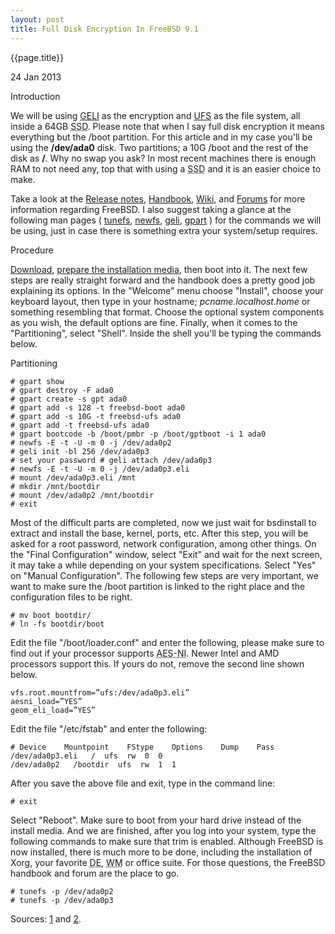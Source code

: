 ```yaml
---
layout: post
title: Full Disk Encryption In FreeBSD 9.1
---
```


{{page.title}}

<p class="meta">24 Jan 2013</p>

Introduction

We will be using [GELI](https://en.wikipedia.org/wiki/Geli_%28software%29) as the encryption and [UFS](https://en.wikipedia.org/wiki/Unix_File_System) as the file system, all inside a 64GB <abbr title="Solid-state drive">SSD</abbr>. Please note that when I say full disk encryption it means everything but the /boot partition. For this article and in my case you'll be using the **/dev/ada0** disk. Two partitions; a 10G /boot and the rest of the disk as **/**. Why no swap you ask? In most recent machines there is enough RAM to not need any, top that with using a <abbr title="Solid-state drive">SSD</abbr> and it is an easier choice to make.

Take a look at the [Release notes](http://www.freebsd.org/releases/9.1R/announce.html), [Handbook](http://www.freebsd.org/doc/en_US.ISO8859-1/books/handbook/), [Wiki](https://wiki.freebsd.org/), and [Forums](http://forums.freebsd.org/) for more information regarding FreeBSD. I also suggest taking a glance at the following man pages ( [tunefs](http://www.freebsd.org/cgi/man.cgi?query=tunefs&apropos=0&sektion=0&manpath=FreeBSD%2B9.0-RELEASE&arch=default&format=ascii), [newfs](http://www.freebsd.org/cgi/man.cgi?query=newfs&apropos=0&sektion=0&manpath=FreeBSD%2B9.0-RELEASE&arch=default&format=ascii), [geli](http://www.freebsd.org/cgi/man.cgi?query=geli&apropos=0&sektion=0&manpath=FreeBSD%2B9.0-RELEASE&arch=default&format=ascii), [gpart](http://www.freebsd.org/cgi/man.cgi?query=gpart&apropos=0&sektion=0&manpath=FreeBSD%2B9.0-RELEASE&arch=default&format=ascii) ) for the commands we will be using, just in case there is something extra your system/setup requires.

Procedure

[Download](http://www.freebsd.org/where.html), [prepare the installation media](http://www.freebsd.org/doc/en_US.ISO8859-1/books/handbook/bsdinstall-pre.html), then boot into it. The next few steps are really straight forward and the handbook does a pretty good job explaining its options. In the "Welcome" menu choose "Install", choose your keyboard layout, then type in your hostname; *pcname.localhost.home* or something resembling that format. Choose the optional system components as you wish, the default options are fine. Finally, when it comes to the "Partitioning", select "Shell". Inside the shell you'll be typing the commands below.

Partitioning

    # gpart show
    # gpart destroy -F ada0
    # gpart create -s gpt ada0
    # gpart add -s 128 -t freebsd-boot ada0
    # gpart add -s 10G -t freebsd-ufs ada0
    # gpart add -t freebsd-ufs ada0
    # gpart bootcode -b /boot/pmbr -p /boot/gptboot -i 1 ada0
    # newfs -E -t -U -m 0 -j /dev/ada0p2
    # geli init -bl 256 /dev/ada0p3
    # set your password # geli attach /dev/ada0p3
    # newfs -E -t -U -m 0 -j /dev/ada0p3.eli
    # mount /dev/ada0p3.eli /mnt
    # mkdir /mnt/bootdir
    # mount /dev/ada0p2 /mnt/bootdir
    # exit


Most of the difficult parts are completed, now we just wait for bsdinstall to extract and install the base, kernel, ports, etc. After this step, you will be asked for a root password, network configuration, among other things. On the "Final Configuration" window, select "Exit" and wait for the next screen, it may take a while depending on your system specifications. Select "Yes" on "Manual Configuration". The following few steps are very important, we want to make sure the /boot partition is linked to the right place and the configuration files to be right.

    # mv boot bootdir/
    # ln -fs bootdir/boot


Edit the file "/boot/loader.conf" and enter the following, please make sure to find out if your processor supports <abbr title="Advanced Encryption Standard (AES) Instruction Set">AES-NI</abbr>. Newer Intel and AMD processors support this. If yours do not, remove the second line shown below.

    vfs.root.mountfrom=”ufs:/dev/ada0p3.eli”
    aesni_load=”YES”
    geom_eli_load=”YES”


Edit the file "/etc/fstab" and enter the following:

    # Device    Mountpoint    FStype    Options    Dump    Pass
    /dev/ada0p3.eli   /  ufs  rw  0  0
    /dev/ada0p2   /bootdir  ufs  rw  1  1


After you save the above file and exit, type in the command line:

    # exit

Select "Reboot". Make sure to boot from your hard drive instead of the install media. And we are finished, after you log into your system, type the following commands to make sure that trim is enabled. Although FreeBSD is now installed, there is much more to be done, including the installation of Xorg, your favorite <abbr title="Desktop Environment">DE</abbr>, <abbr title="Window Manager">WM</abbr> or office suite. For those questions, the FreeBSD handbook and forum are the place to go.

    # tunefs -p /dev/ada0p2
    # tunefs -p /dev/ada0p3


Sources: [1](http://namor.userpage.fu-berlin.de/howto_fbsd9_encrypted_ufs.html) and [2](https://www.dan.me.uk/blog/2012/05/05/full-disk-encryption-in-freebsd-9-x-well-almost/).
